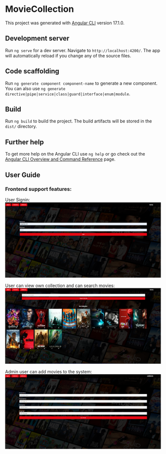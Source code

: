 # MovieCollection

This project was generated with [Angular CLI](https://github.com/angular/angular-cli) version 17.1.0.

## Development server

Run `ng serve` for a dev server. Navigate to `http://localhost:4200/`. The app will automatically reload if you change any of the source files.

## Code scaffolding

Run `ng generate component component-name` to generate a new component. You can also use `ng generate directive|pipe|service|class|guard|interface|enum|module`.

## Build

Run `ng build` to build the project. The build artifacts will be stored in the `dist/` directory.

## Further help

To get more help on the Angular CLI use `ng help` or go check out the [Angular CLI Overview and Command Reference](https://angular.io/cli) page.

## User Guide
### Frontend support features:
User Signin:
![User can sigin with username and password](https://github.com/thushanmanujith/Angular-MovieCollection/blob/main/src/assets/Screenshot1.png?raw=true)

User can view own collection and can search movies:
![User can sigin with username and password](https://github.com/thushanmanujith/Angular-MovieCollection/blob/main/src/assets/Screenshot2.png?raw=true)

Admin user can add movies to the system:
![User can sigin with username and password](https://github.com/thushanmanujith/Angular-MovieCollection/blob/main/src/assets/Screenshot3.png?raw=true)
